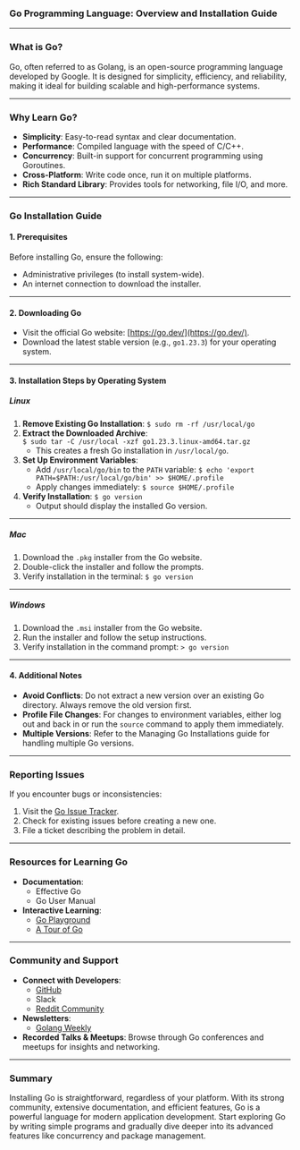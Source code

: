 ### **Go Programming Language: Overview and Installation Guide**

---
### **What is Go?**
Go, often referred to as Golang, is an open-source programming language developed by Google. It is designed for simplicity, efficiency, and reliability, making it ideal for building scalable and high-performance systems.

---
### **Why Learn Go?**
- **Simplicity**: Easy-to-read syntax and clear documentation.
- **Performance**: Compiled language with the speed of C/C++.
- **Concurrency**: Built-in support for concurrent programming using Goroutines.
- **Cross-Platform**: Write code once, run it on multiple platforms.
- **Rich Standard Library**: Provides tools for networking, file I/O, and more.

---
### **Go Installation Guide**
#### **1. Prerequisites**
Before installing Go, ensure the following:
- Administrative privileges (to install system-wide).
- An internet connection to download the installer.

---
#### **2. Downloading Go**
- Visit the official Go website: [https://go.dev/](https://go.dev/).
- Download the latest stable version (e.g., `go1.23.3`) for your operating system.

---
#### **3. Installation Steps by Operating System**
##### **Linux**
1. **Remove Existing Go Installation**:
    `$ sudo rm -rf /usr/local/go`
2. **Extract the Downloaded Archive**:    
    `$ sudo tar -C /usr/local -xzf go1.23.3.linux-amd64.tar.gz`
    - This creates a fresh Go installation in `/usr/local/go`.
3. **Set Up Environment Variables**:
    - Add `/usr/local/go/bin` to the `PATH` variable:
        `$ echo 'export PATH=$PATH:/usr/local/go/bin' >> $HOME/.profile`
    - Apply changes immediately:
        `$ source $HOME/.profile`
4. **Verify Installation**:
    `$ go version`
    - Output should display the installed Go version.

---
##### **Mac**
1. Download the `.pkg` installer from the Go website.
2. Double-click the installer and follow the prompts.
3. Verify installation in the terminal:
    `$ go version`

---
##### **Windows**
1. Download the `.msi` installer from the Go website.
2. Run the installer and follow the setup instructions.
3. Verify installation in the command prompt:
    `> go version`

---
#### **4. Additional Notes**
- **Avoid Conflicts**: Do not extract a new version over an existing Go directory. Always remove the old version first.
- **Profile File Changes**: For changes to environment variables, either log out and back in or run the `source` command to apply them immediately.
- **Multiple Versions**: Refer to the Managing Go Installations guide for handling multiple Go versions.

---
### **Reporting Issues**
If you encounter bugs or inconsistencies:
1. Visit the [Go Issue Tracker](https://github.com/golang/go/issues).
2. Check for existing issues before creating a new one.
3. File a ticket describing the problem in detail.

---
### **Resources for Learning Go**
- **Documentation**:
    - Effective Go
    - Go User Manual
- **Interactive Learning**:
    - [Go Playground](https://play.golang.org/)
    - [A Tour of Go](https://tour.golang.org/)

---
### **Community and Support**
- **Connect with Developers**:
    - [GitHub](https://github.com/golang/go)
    - Slack
    - [Reddit Community](https://www.reddit.com/r/golang/)
- **Newsletters**:
    - [Golang Weekly](https://golangweekly.com/)
- **Recorded Talks & Meetups**: Browse through Go conferences and meetups for insights and networking.

---
### **Summary**
Installing Go is straightforward, regardless of your platform. With its strong community, extensive documentation, and efficient features, Go is a powerful language for modern application development. Start exploring Go by writing simple programs and gradually dive deeper into its advanced features like concurrency and package management.
